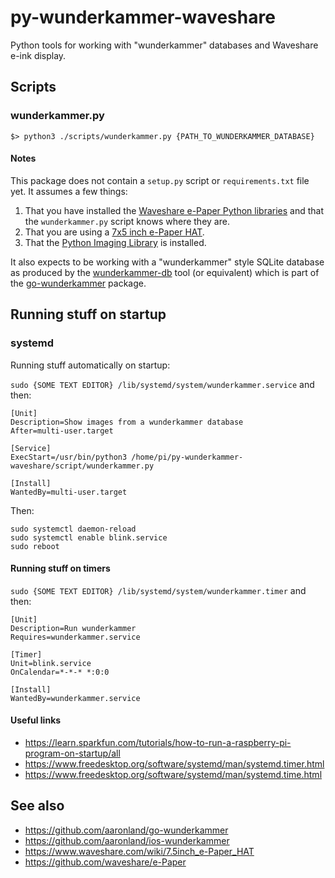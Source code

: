 # py-wunderkammer-waveshare

Python tools for working with "wunderkammer" databases and Waveshare e-ink display.

## Scripts

### wunderkammer.py

```
$> python3 ./scripts/wunderkammer.py {PATH_TO_WUNDERKAMMER_DATABASE}
```

#### Notes

This package does not contain a `setup.py` script or `requirements.txt` file yet. It assumes a few things:

1. That you have installed the [Waveshare e-Paper Python libraries](https://github.com/waveshare/e-Paper/tree/master/RaspberryPi%26JetsonNano/python) and that the `wunderkammer.py` script knows where they are.
2. That you are using a [7x5 inch e-Paper HAT](https://github.com/waveshare/e-Paper/blob/master/RaspberryPi%26JetsonNano/python/lib/waveshare_epd/epd7in5bc_V2.py).
3. That the [Python Imaging Library](https://en.wikipedia.org/wiki/Python_Imaging_Library) is installed.

It also expects to be working with a "wunderkammer" style SQLite database as produced by the [wunderkammer-db](https://github.com/aaronland/go-wunderkammer#wunderkammer-db) tool (or equivalent) which is part of the [go-wunderkammer](https://github.com/aaronland/go-wunderkammer) package.

## Running stuff on startup

### systemd

Running stuff automatically on startup:

`sudo {SOME TEXT EDITOR} /lib/systemd/system/wunderkammer.service` and then:

```
[Unit]
Description=Show images from a wunderkammer database
After=multi-user.target

[Service]
ExecStart=/usr/bin/python3 /home/pi/py-wunderkammer-waveshare/script/wunderkammer.py

[Install]
WantedBy=multi-user.target
```

Then:

```
sudo systemctl daemon-reload
sudo systemctl enable blink.service
sudo reboot
```

#### Running stuff on timers

`sudo {SOME TEXT EDITOR} /lib/systemd/system/wunderkammer.timer` and then:

```
[Unit]
Description=Run wunderkammer
Requires=wunderkammer.service

[Timer]
Unit=blink.service
OnCalendar=*-*-* *:0:0

[Install]
WantedBy=wunderkammer.service
```

#### Useful links

* https://learn.sparkfun.com/tutorials/how-to-run-a-raspberry-pi-program-on-startup/all
* https://www.freedesktop.org/software/systemd/man/systemd.timer.html
* https://www.freedesktop.org/software/systemd/man/systemd.time.html

## See also

* https://github.com/aaronland/go-wunderkammer
* https://github.com/aaronland/ios-wunderkammer
* https://www.waveshare.com/wiki/7.5inch_e-Paper_HAT
* https://github.com/waveshare/e-Paper